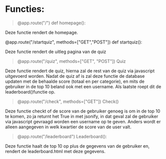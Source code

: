 # Functies:

> @app.route("/")
def homepage():

Deze functie rendert de homepage.

@app.route("/startquiz", methods=["GET","POST"])
def startquiz():

Deze functie rendert de uitleg pagina van de quiz

>@app.route("/quiz", methods=["GET", "POST"])
Quiz

Deze functie rendert de quiz, hierna zal de rest van de quiz via javascript uitgevoerd worden. Nadat de quiz af is zal deze functie de database updaten met de behaalde score (totaal en per categorie), en mits de gebruiker in de top 10 beland ook met een username. Als laatste roept dit de leaderboard()functie op.

>@app.route("/check", methods=["GET"])
Check()

Deze functie checkt of de score van de gebruiker genoeg is om in de top 10 te komen, zo ja returnt het True in met jsonify, in dat geval zal de gebruiker via javascript gevraagd worden een username op te geven.
Anders wordt er alleen aangegeven in welk kwartier de score van de user valt. 

>@app.route("/leaderboard")
Leaderboard():

Deze functie haalt de top 10 op plus de gegevens van de gebruiker en, rendert de leaderboard.html met deze gegevens.
<!--stackedit_data:
eyJoaXN0b3J5IjpbMTIwODkwNTMyLDEwNjE4NDgzODIsLTE3ND
Y5MDc2NjgsLTE4Nzc0OTcwNTEsODc4MzE3ODgxLC0xNDcyODMz
Nzk3LC0xNTMyNDIwMDY5LC0xOTU1MzEwNTE1XX0=
-->